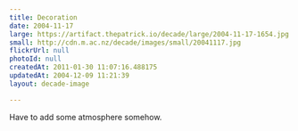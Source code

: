 ```yaml
---
title: Decoration
date: 2004-11-17
large: https://artifact.thepatrick.io/decade/large/2004-11-17-1654.jpg
small: http://cdn.m.ac.nz/decade/images/small/20041117.jpg
flickrUrl: null
photoId: null
createdAt: 2011-01-30 11:07:16.488175
updatedAt: 2004-12-09 11:21:39
layout: decade-image

---
```

Have to add some atmosphere somehow.
